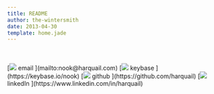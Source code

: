 ```yaml
---
title: README
author: the-wintersmith
date: 2013-04-30
template: home.jade
---
```

<script src="js/typed.js"></script>

<script>
  $(function(){
   $("#mainName").typed({
        strings: ["Nook Harquail"],
        typeSpeed: 20,
        showCursor: false
      });
      $("#mainWords").typed({
        strings: ["Software Engineer","Designer", "Digital Artist", "Web Developer", "iOS Developer", "Team Lead"],
        typeSpeed: 50,
        backDelay: 1000,
        backSpeed:10,
        loop:true,
        loopCount: false,
         showCursor: false,
        startDelay: 1500
      });
  });
</script>


<div id="mainTypewriter"><div id="mainName"></div><div id="mainWords"></div></div>
<br/><br/>
<div id = contactWrapper>
<span class="contactBox"> [<img src ="/nav-images/e.png"></img> <span class="label">email</span> ](mailto:nook@harquail.com)  </span>
<span class="contactBox"> [<img src ="/nav-images/k.png"></img> <span class="label">keybase</span> ](https://keybase.io/nook)  </span>
<span class="contactBox"> [<img src ="/nav-images/g.png"></img> <span class="label">github</span> ](https://github.com/harquail)  </span>
<span class="contactBox"> [<img src ="/nav-images/l.png"></img> <span class="label">linkedIn</span> ](https://www.linkedin.com/in/harquail)  </span>
</div>